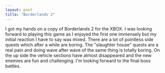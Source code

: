```yaml
---
layout: post
title: "Borderlands 2"
---
```


I got my hands on a copy of Borderlands 2 for the XBOX. I was looking forward to playing this game as I enjoyed the first one immensely but my initial reaction I have to 
say was mixed. There are a lot of pointless side quests which after a while are boring. The "slaughter house" quests are a real pain and doing wave after wave of the same 
thing is totally boring. On the up side the vehicle sections have almost disappeared and the new enemies are fun and challenging. I'm looking forward to the final boss 
battles.